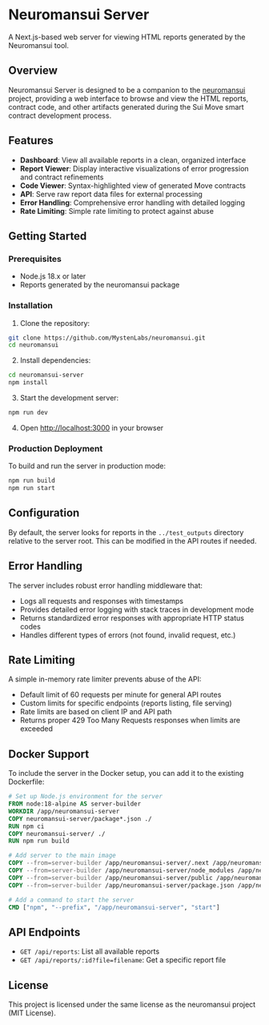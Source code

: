 # Neuromansui Server

A Next.js-based web server for viewing HTML reports generated by the Neuromansui tool.

## Overview

Neuromansui Server is designed to be a companion to the [neuromansui](https://github.com/MystenLabs/neuromansui) project, providing a web interface to browse and view the HTML reports, contract code, and other artifacts generated during the Sui Move smart contract development process.

## Features

- **Dashboard**: View all available reports in a clean, organized interface
- **Report Viewer**: Display interactive visualizations of error progression and contract refinements
- **Code Viewer**: Syntax-highlighted view of generated Move contracts
- **API**: Serve raw report data files for external processing
- **Error Handling**: Comprehensive error handling with detailed logging
- **Rate Limiting**: Simple rate limiting to protect against abuse

## Getting Started

### Prerequisites

- Node.js 18.x or later
- Reports generated by the neuromansui package

### Installation

1. Clone the repository:
```bash
git clone https://github.com/MystenLabs/neuromansui.git
cd neuromansui
```

2. Install dependencies:
```bash
cd neuromansui-server
npm install
```

3. Start the development server:
```bash
npm run dev
```

4. Open [http://localhost:3000](http://localhost:3000) in your browser

### Production Deployment

To build and run the server in production mode:

```bash
npm run build
npm run start
```

## Configuration

By default, the server looks for reports in the `../test_outputs` directory relative to the server root. This can be modified in the API routes if needed.

## Error Handling

The server includes robust error handling middleware that:

- Logs all requests and responses with timestamps
- Provides detailed error logging with stack traces in development mode
- Returns standardized error responses with appropriate HTTP status codes
- Handles different types of errors (not found, invalid request, etc.)

## Rate Limiting

A simple in-memory rate limiter prevents abuse of the API:

- Default limit of 60 requests per minute for general API routes
- Custom limits for specific endpoints (reports listing, file serving)
- Rate limits are based on client IP and API path
- Returns proper 429 Too Many Requests responses when limits are exceeded

## Docker Support

To include the server in the Docker setup, you can add it to the existing Dockerfile:

```dockerfile
# Set up Node.js environment for the server
FROM node:18-alpine AS server-builder
WORKDIR /app/neuromansui-server
COPY neuromansui-server/package*.json ./
RUN npm ci
COPY neuromansui-server/ ./
RUN npm run build

# Add server to the main image
COPY --from=server-builder /app/neuromansui-server/.next /app/neuromansui-server/.next
COPY --from=server-builder /app/neuromansui-server/node_modules /app/neuromansui-server/node_modules
COPY --from=server-builder /app/neuromansui-server/public /app/neuromansui-server/public
COPY --from=server-builder /app/neuromansui-server/package.json /app/neuromansui-server/package.json

# Add a command to start the server
CMD ["npm", "--prefix", "/app/neuromansui-server", "start"]
```

## API Endpoints

- `GET /api/reports`: List all available reports
- `GET /api/reports/:id?file=filename`: Get a specific report file

## License

This project is licensed under the same license as the neuromansui project (MIT License).
